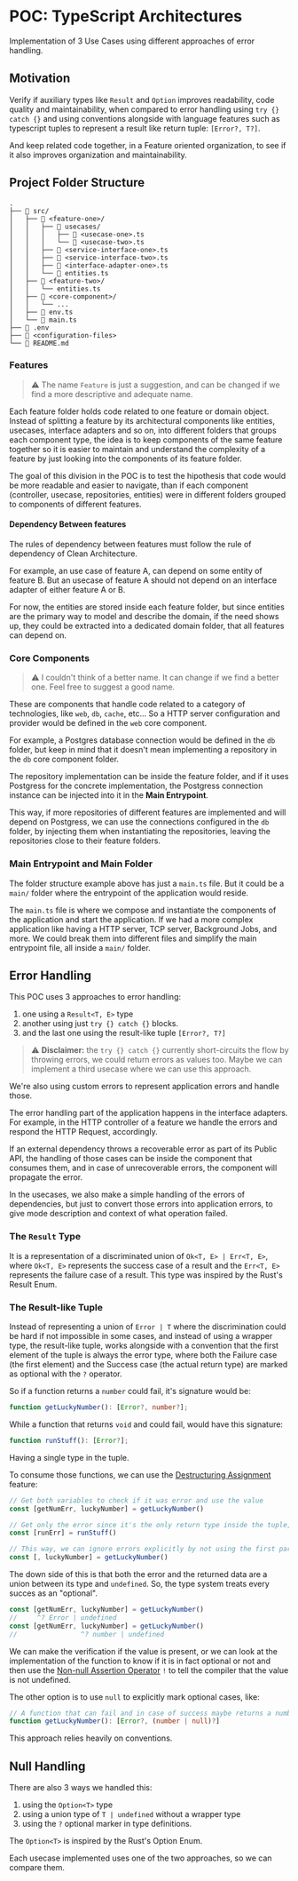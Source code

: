 # POC: TypeScript Architectures

Implementation of 3 Use Cases using different approaches of error handling.

## Motivation
Verify if auxiliary types like `Result` and `Option` improves readability, code quality and maintainability, when compared to error handling using `try {} catch {}` and using conventions alongside with language features such as typescript tuples to represent a result like return tuple: `[Error?, T?]`.

And keep related code together, in a Feature oriented organization, to see if it also improves organization and maintainability.

## Project Folder Structure

```
.
├── 📁 src/
│   ├── 📁 <feature-one>/
│   │   ├── 📁 usecases/
│   │   │   ├── 📄 <usecase-one>.ts
│   │   │   └── 📄 <usecase-two>.ts
│   │   ├── 📄 <service-interface-one>.ts
│   │   ├── 📄 <service-interface-two>.ts
│   │   ├── 📄 <interface-adapter-one>.ts
│   │   └── 📄 entities.ts
│   ├── 📁 <feature-two>/
│   │   └── entities.ts
│   ├── 📁 <core-component>/
│   │   └── ...
│   ├── 📄 env.ts
│   └── 📄 main.ts
├── 📄 .env
├── 📄 <configuration-files>
└── 📄 README.md
```

### Features
> ⚠️ The name `Feature` is just a suggestion, and can be changed if we find a more descriptive and adequate name.

Each feature folder holds code related to one feature or domain object. Instead of splitting a feature by its architectural components like entities, usecases, interface adapters and so on, into different folders that groups each component type, the idea is to keep components of the same feature together so it is easier to maintain and understand the complexity of a feature by just looking into the components of its feature folder.

The goal of this division in the POC is to test the hipothesis that code would be more readable and easier to navigate, than if each component (controller, usecase, repositories, entities) were in different folders grouped to components of different features.

#### Dependency Between features
The rules of dependency between features must follow the rule of dependency of Clean Architecture.

For example, an use case of feature A, can depend on some entity of feature B. But an usecase of feature A should not depend on an interface adapter of either feature A or B.

For now, the entities are stored inside each feature folder, but since entities are the primary way to model and describe the domain, if the need shows up, they could be extracted into a dedicated domain folder, that all features can depend on.

### Core Components
> ⚠️ I couldn't think of a better name. It can change if we find a better one. Feel free to suggest a good name.

These are components that handle code related to a category of technologies, like `web`, `db`, `cache`, etc... So a HTTP server configuration and provider would be defined in the `web` core component.

For example, a Postgres database connection would be defined in the `db` folder, but keep in mind that it doesn't mean implementing a repository in the `db` core component folder.

The repository implementation can be inside the feature folder, and if it uses Postgress for the concrete implementation, the Postgress connection instance can be injected into it in the **Main Entrypoint**.

This way, if more repositories of different features are implemented and will depend on Postgress, we can use the connections configured in the `db` folder, by injecting them when instantiating the repositories, leaving the repositories close to their feature folders.

### Main Entrypoint and Main Folder
The folder structure example above has just a `main.ts` file. But it could be a `main/` folder where the entrypoint of the application would reside.

The `main.ts` file is where we compose and instantiate the components of the application and start the application. If we had a more complex application like having a HTTP server, TCP server, Background Jobs, and more. We could break them into different files and simplify the main entrypoint file, all inside a `main/` folder.

## Error Handling
This POC uses 3 approaches to error handling:
1. one using a `Result<T, E>` type
2. another using just `try {} catch {}` blocks.
3. and the last one using the result-like tuple `[Error?, T?]`

> ⚠️ **Disclaimer:** the `try {} catch {}` currently short-circuits the flow by throwing errors, we could return errors as values too. Maybe we can implement a third usecase where we can use this approach.

We're also using custom errors to represent application errors and handle those.

The error handling part of the application happens in the interface adapters. For example, in the HTTP controller of a feature we handle the errors and respond the HTTP Request, accordingly.

If an external dependency throws a recoverable error as part of its Public API, the handling of those cases can be inside the component that consumes them, and in case of unrecoverable errors, the component will propagate the error.

In the usecases, we also make a simple handling of the errors of dependencies, but just to convert those errors into application errors, to give mode description and context of what operation failed.

### The `Result` Type
It is a representation of a discriminated union of `Ok<T, E> | Err<T, E>`, where `Ok<T, E>` represents the success case of a result and the `Err<T, E>` represents the failure case of a result. This type was inspired by the Rust's Result Enum.

### The Result-like Tuple
Instead of representing a union of `Error | T` where the discrimination could be hard if not impossible in some cases, and instead of using a wrapper type, the result-like tuple, works alongside with a convention that the first element of the tuple is always the error type, where both the Failure case (the first element) and the Success case (the actual return type) are marked as optional with the `?` operator.

So if a function returns a `number` could fail, it's signature would be:
```ts
function getLuckyNumber(): [Error?, number?];
```

While a function that returns `void` and could fail, would have this signature:
```ts
function runStuff(): [Error?];
```
Having a single type in the tuple.

To consume those functions, we can use the [Destructuring Assignment](https://developer.mozilla.org/en-US/docs/Web/JavaScript/Reference/Operators/Destructuring_assignment#syntax) feature:
```ts
// Get both variables to check if it was error and use the value
const [getNumErr, luckyNumber] = getLuckyNumber()

// Get only the error since it's the only return type inside the tuple, to check if the function ran successfully
const [runErr] = runStuff()

// This way, we can ignore errors explicitly by not using the first parameter of the tuple
const [, luckyNumber] = getLuckyNumber()
```

The down side of this is that both the error and the returned data are a union between its type and `undefined`. So, the type system treats every succes as an "optional".
```ts
const [getNumErr, luckyNumber] = getLuckyNumber()
//     ^? Error | undefined
const [getNumErr, luckyNumber] = getLuckyNumber()
//                ^? number | undefined
```

We can make the verification if the value is present, or we can look at the implementation of the function to know if it is in fact optional or not and then use the [Non-null Assertion Operator](https://www.typescriptlang.org/docs/handbook/release-notes/typescript-2-0.html#non-null-assertion-operator) `!` to tell the compiler that the value is not undefined.

The other option is to use `null` to explicitly mark optional cases, like:
```ts
// A function that can fail and in case of success maybe returns a number
function getLuckyNumber(): [Error?, (number | null)?]
```

This approach relies heavily on conventions.

## Null Handling
There are also 3 ways we handled this:
1. using the `Option<T>` type
2. using a union type of `T | undefined` without a wrapper type
3. using the `?` optional marker in type definitions.

The `Option<T>` is inspired by the Rust's Option Enum.

Each usecase implemented uses one of the two approaches, so we can compare them.

